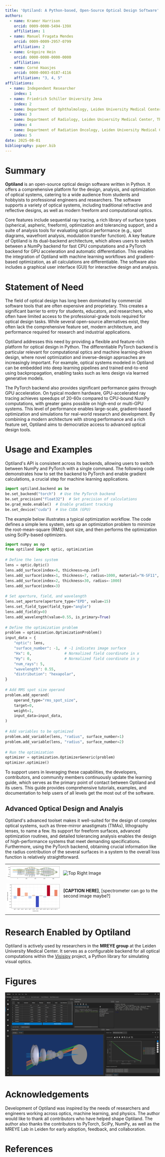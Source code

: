 ```yaml
---
title: 'Optiland: A Python-based, Open-Source Optical Design Software'
authors:
  - name: Kramer Harrison
    orcid: 0009-0000-5494-139X
    affiliation: 1
  - name: Manuel Fragata Mendes
    orcid: 0009-0009-2957-0799
    affiliation: 2
  - name: Grégoire Hein
    orcid: 0000-0000-0000-0000
    affiliation:
  - name: Corné Haasjes
    orcid: 0000-0003-0187-4116
    affiliation: "3, 4, 5"
affiliations:
  - name: Independent Researcher
    index: 1
  - name: Friedrich Schiller University Jena
    index: 2
  - name: Department of Ophthalmology, Leiden University Medical Center, The Netherlands
    index: 3
  - name: Department of Radiology, Leiden University Medical Center, The Netherlands
    index: 4
  - name: Department of Radiation Oncology, Leiden University Medical Center, The Netherlands
    index: 5
date: 2025-08-01
bibliography: paper.bib
---
```


# Summary

**Optiland** is an open-source optical design software written in Python. It offers a comprehensive platform for the design, analysis, and optimization of optical systems, catering to a wide audience from students and hobbyists to professional engineers and researchers. The software supports a variety of optical systems, including traditional refractive and reflective designs, as well as modern freeform and computational optics.

Core features include sequential ray tracing, a rich library of surface types (spherical, aspheric, freeform), optimization and tolerancing support, and a suite of analysis tools for evaluating optical performance (e.g., spot diagrams, wavefront analysis, modulation transfer function). A key feature of Optiland is its dual-backend architecture, which allows users to switch between a NumPy backend for fast CPU computations and a PyTorch backend for GPU acceleration and automatic differentiation. This enables the integration of Optiland with machine learning workflows and gradient-based optimization, as all calculations are differentiable. The software also includes a graphical user interface (GUI) for interactive design and analysis.

# Statement of Need

The field of optical design has long been dominated by commercial software tools that are often expensive and proprietary. This creates a significant barrier to entry for students, educators, and researchers, who often have limited access to the professional-grade tools required for optical design tasks. While several open-source alternatives exist, they often lack the comprehensive feature set, modern architecture, and performance required for research and industrial applications.

Optiland addresses this need by providing a flexible and feature-rich platform for optical design in Python. The differentiable PyTorch backend is particular relevant for computational optics and machine learning-driven design, where novel optimization and inverse-design approaches are increasingly important. For example, optical systems modeled in Optiland can be embedded into deep learning pipelines and trained end-to-end using backpropagation, enabling tasks such as lens design via learned generative models.

The PyTorch backend also provides significant performance gains through GPU acceleration. On typical modern hardware, GPU-accelerated ray tracing achieves speedups of 20-60x compared to CPU-bound NumPy computations, with greater gains possible on high-end or multi-GPU systems. This level of performance enables large-scale, gradient-based optimization and simulations for real-world research and development. By combining a modern architecture with strong performance and a rich feature set, Optiland aims to democratize access to advanced optical design tools.

# Usage and Examples

Optiland's API is consistent across its backends, allowing users to switch between NumPy and PyTorch with a single command. The following code demonstrates how to set the backend to PyTorch and enable gradient calculations, a crucial step for machine learning applications.

```python
import optiland.backend as be
be.set_backend("torch")  # Use the PyTorch backend
be.set_precision("float32")  # Set precision of calculations
be.grad_mode.enable()  # Enable gradient tracking
be.set_device("cuda")  # Use CUDA (GPU)
```

The example below illustrates a typical optimization workflow. The code defines a simple lens system, sets up an optimization problem to minimize the root-mean-square (RMS) spot size, and then performs the optimization using SciPy-based optimizers.

```python
import numpy as np
from optiland import optic, optimization

# Define the lens system
lens = optic.Optic()
lens.add_surface(index=0, thickness=np.inf)
lens.add_surface(index=1, thickness=7, radius=1000, material="N-SF11", is_stop=True)
lens.add_surface(index=2, thickness=30, radius=-1000)
lens.add_surface(index=3)

# Set aperture, field, and wavelength
lens.set_aperture(aperture_type="EPD", value=15)
lens.set_field_type(field_type="angle")
lens.add_field(y=0)
lens.add_wavelength(value=0.55, is_primary=True)

# Define the optimization problem
problem = optimization.OptimizationProblem()
input_data = {
    "optic": lens,
    "surface_number": -1,  # -1 indicates image surface
    "Hx": 0,               # Normalized field coordinate in x
    "Hy": 0,               # Normalized field coordinate in y
    "num_rays": 5,
    "wavelength": 0.55,
    "distribution": "hexapolar",
}

# Add RMS spot size operand
problem.add_operand(
    operand_type="rms_spot_size",
    target=0,
    weight=1,
    input_data=input_data,
)

# Add variables to be optimized
problem.add_variable(lens, "radius", surface_number=1)
problem.add_variable(lens, "radius", surface_number=2)

# Run the optimization
optimizer = optimization.OptimizerGeneric(problem)
optimizer.optimize()
```

To support users in leveraging these capabilities, the developers, contributors, and community members continuously update the learning guide, which serves as the primary point of contact between Optiland and its users. This guide provides comprehensive tutorials, examples, and documentation to help users of all levels get the most out of the software.

## Advanced Optical Design and Analyis

Optiland's advanced toolset makes it well-suited for the design of complex optical systems, such as three-mirror anastigmats (TMAs), lithography lenses, to name a few. Its support for freeform surfaces, advanced optimization routines, and detailed tolerancing analysis enables the design of high-performance systems that meet demanding specifications. Furthermore, using the PyTorch backend, obtaining crucial information like the radius contribution of the several surfaces in a system to the overall loss function is relatively straightforward.

<table>
  <tr style="border: none">
    <td style="border: none; padding: 5px;">
      <img src="../docs/images/litho_lens.png" alt="Top Left Image" width="300">
    </td>
    <td style="border: none; padding: 5px;">
      <img src="../docs/images/singlet.png.png" alt="Top Right Image" width="300">
    </td>
  </tr>
  <tr style="background-color: transparent; border: none">
    <td style="border: none; padding: 5px;">
      <img src="../docs/images/gradients.png" alt="Bottom Left Image" width="300">
    </td>
    <td style="border: none; padding: 5px; vertical-align: top;">
      <p> <strong>[CAPTION HERE]</strong>, [spectrometer can go to the second image maybe?] 
    </td>
  </tr>
</table>

# Research Enabled by Optiland

Optiland is actively used by researchers in the **MREYE group** at the Leiden University Medical Center. It serves as a configurable backend for all optical computations within the [Visisipy](https://github.com/MREYE-LUMC/visisipy) project, a Python library for simulating visual optics.

# Figures

![The Optiland GUI showing a reverse telephoto system..\label{fig:example}](../docs/images/gui.png)

# Acknowledgements

Development of Optiland was inspired by the needs of researchers and engineers working across optics, machine learning, and physics. The author would like to thank all contributors who have helped shape Optiland. The author also thanks the contributors to PyTorch, SciPy, NumPy, as well as the MREYE Lab in Leiden for early adoption, feedback, and collaboration.

# References